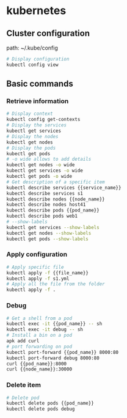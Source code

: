# kubernetes

## Cluster configuration
path: ~/.kube/config
```sh
# Display configuration
kubectl config view
```

## Basic commands
### Retrieve information
```sh
# Display context
kubectl config get-contexts
# Display the services
kubectl get services
# Display the nodes
kubectl get nodes
# Display the pods
kubectl get pods
# -o wide allows to add details
kubectl get nodes -o wide
kubectl get services -o wide
kubectl get pods -o wide
# Get description of a specific item
kubectl describe services {{service_name}}
kubectl describe services s1
kubectl describe nodes {{node_name}}
kubectl describe nodes host41
kubectl describe pods {{pod_name}}
kubectl describe pods web1
# --show-labels
kubectl get services --show-labels
kubectl get nodes --show-labels
kubectl get pods --show-labels
```

### Apply configuration
```sh
# Apply specific file
kubectl apply -f {{file_name}}
kubectl apply -f s1.yml
# Apply all the file from the folder
kubectl apply -f .
```

### Debug
```sh
# Get a shell from a pod
kubectl exec -it {{pod_name}} -- sh
kubectl exec -it debug -- sh
# Install a bin on a pod
apk add curl
# port forwarding on pod
kubectl port-forward {{pod_name}} 8000:80
kubectl port-forward debug 8000:80
curl {{pod_name}}:8000
curl {{node_name}}:30000
```

### Delete item
```sh
# Delete pod
kubectl delete pods {{pod_name}}
kubectl delete pods debug
```








